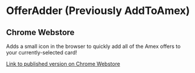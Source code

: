 # OfferAdder (Previously AddToAmex)

## Chrome Webstore

Adds a small icon in the browser to quickly add all of the Amex offers to your currently-selected card!

[Link to published version on Chrome Webstore](https://chrome.google.com/webstore/detail/fnkdinpfaifdabidnjcdgnkhfaeibbnp/)
